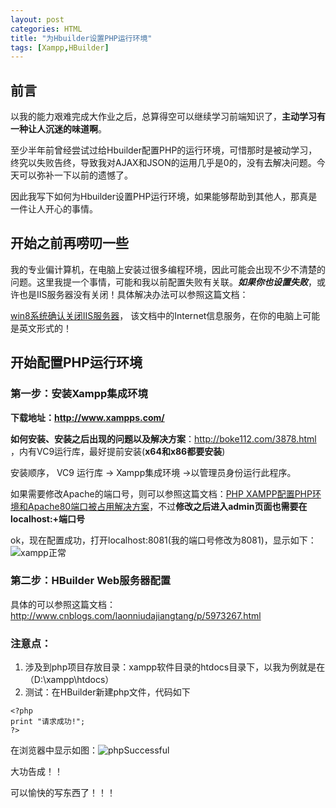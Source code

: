 ```yaml
---
layout: post
categories: HTML
title: "为Hbuilder设置PHP运行环境"
tags: [Xampp,HBuilder]
---
```

前言
--
以我的能力艰难完成大作业之后，总算得空可以继续学习前端知识了，**主动学习有一种让人沉迷的味道啊**。  

至少半年前曾经尝试过给Hbuilder配置PHP的运行环境，可惜那时是被动学习，终究以失败告终，导致我对AJAX和JSON的运用几乎是0的，没有去解决问题。今天可以弥补一下以前的遗憾了。  

因此我写下如何为Hbuilder设置PHP运行环境，如果能够帮助到其他人，那真是一件让人开心的事情。  
<!-- more -->
开始之前再唠叨一些
---------
我的专业偏计算机，在电脑上安装过很多编程环境，因此可能会出现不少不清楚的问题。这里我提一个事情，可能和我以前配置失败有关联。***如果你也设置失败***，或许也是IIS服务器没有关闭！具体解决办法可以参照这篇文档：  

[win8系统确认关闭IIS服务器](http://www.win8.net/jiaocheng/20170318/7178.html)， 该文档中的Internet信息服务，在你的电脑上可能是英文形式的！

开始配置PHP运行环境
-----------
### 第一步：安装Xampp集成环境 ###
**下载地址：http://www.xampps.com/**  

**如何安装、安装之后出现的问题以及解决方案**：http://boke112.com/3878.html ，内有VC9运行库，最好提前安装(**x64和x86都要安装**)  

安装顺序， VC9 运行库 -> Xampp集成环境 ->以管理员身份运行此程序。  

如果需要修改Apache的端口号，则可以参照这篇文档：[PHP XAMPP配置PHP环境和Apache80端口被占用解决方案](http://blog.csdn.net/eastmount/article/details/11823549)，不过**修改之后进入admin页面也需要在localhost:+端口号**  

ok，现在配置成功，打开localhost:8081(我的端口号修改为8081)，显示如下：
![xampp正常](http://oltqt8zyb.bkt.clouddn.com/xwapp-min.png)

### 第二步：HBuilder Web服务器配置 ###

具体的可以参照这篇文档：http://www.cnblogs.com/laonniudajiangtang/p/5973267.html 

### 注意点： ###
1. 涉及到php项目存放目录：xampp软件目录的htdocs目录下，以我为例就是在（D:\xampp\htdocs）
2. 测试：在HBuilder新建php文件，代码如下
```
<?php
print "请求成功!";
?>
```
在浏览器中显示如图：![phpSuccessful](http://oltqt8zyb.bkt.clouddn.com/phpSuccessful-min.png)  

大功告成！！  

可以愉快的写东西了！！！